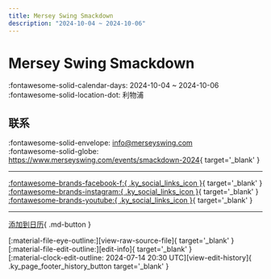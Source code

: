 ```yaml
---
title: Mersey Swing Smackdown
description: "2024-10-04 ~ 2024-10-06"
---
```


# Mersey Swing Smackdown 

:fontawesome-solid-calendar-days: 2024-10-04 ~ 2024-10-06  
:fontawesome-solid-location-dot: 利物浦  

## 联系

:fontawesome-solid-envelope: <info@merseyswing.com>  
:fontawesome-solid-globe: <https://www.merseyswing.com/events/smackdown-2024>{ target='_blank' }  

---

 [:fontawesome-brands-facebook-f:{ .ky_social_links_icon }](https://www.facebook.com/MerseySwing){ target='_blank' } [:fontawesome-brands-instagram:{ .ky_social_links_icon }](https://instagram.com/merseyswing){ target='_blank' } [:fontawesome-brands-youtube:{ .ky_social_links_icon }](https://youtube.com/@merseyswing){ target='_blank' }

---

[添加到日历](https://swing.news/ics/zh-Hans/2024/uk/mersey-swing-smackdown-2024.ics){ .md-button }

<div class="ky_page_footer" markdown>
<div class="ky_page_footer_trailing" markdown="span">
[:material-file-eye-outline:][view-raw-source-file]{ target='_blank' }
[:material-file-edit-outline:][edit-info]{ target='_blank' }
</div>
<div class="ky_page_footer_leading" markdown="span">
[:material-clock-edit-outline: 2024-07-14 20:30 UTC][view-edit-history]{ .ky_page_footer_history_button target='_blank' }
</div>
</div>

[view-raw-source-file]: https://github.com/swingdance/events/blob/main/2024/uk/mersey-swing-smackdown-2024.json "查看原始源文件"
[edit-info]: https://github.com/swingdance/events/issues/new?assignees=&labels=update+event&projects=&template=03-update_entity.yml&title=%5B2024%2Fuk%5D%20Mersey%20Swing%20Smackdown&region=uk&year=2024&id=mersey-swing-smackdown-2024&name=Mersey%20Swing%20Smackdown&org_id= "编辑信息"

[view-edit-history]: https://github.com/swingdance/events/commits/main/2024/uk/mersey-swing-smackdown-2024.json "查看编辑历史"
